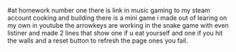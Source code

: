 #at homework number one there is link in music 
gaming to my steam account 
cooking and building there is a mini game i made out of learing on my own in youtube
the arrowkeys are working in the snake game with even listiner
and made 2 lines that show one if u eat yourself and one if you hit the walls
and a reset button to refresh the page ones you fail.

